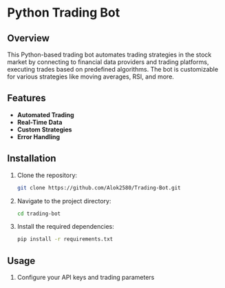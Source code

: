 
# Python Trading Bot

## Overview

This Python-based trading bot automates trading strategies in the stock market by connecting to financial data providers and trading platforms, executing trades based on predefined algorithms. The bot is customizable for various strategies like moving averages, RSI, and more.

## Features

- **Automated Trading**
- **Real-Time Data**
- **Custom Strategies**
- **Error Handling**

## Installation

1. Clone the repository:
   ```bash
   git clone https://github.com/Alok2580/Trading-Bot.git
   ```
2. Navigate to the project directory:
   ```bash
   cd trading-bot
   ```
3. Install the required dependencies:
   ```bash
   pip install -r requirements.txt
   ```

## Usage

1. Configure your API keys and trading parameters
